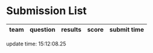 # Submission List
team    | question  | results  | score | submit time
------|-----:|-----:| ----:|-----


update time: 15:12:08.25 
